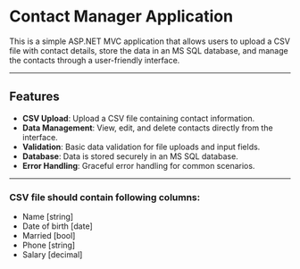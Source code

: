 # Contact Manager Application

This is a simple ASP.NET MVC application that allows users to upload a CSV file with contact details, store the data in an MS SQL database, and manage the contacts through a user-friendly interface.

---

## Features

- **CSV Upload**: Upload a CSV file containing contact information.
- **Data Management**: View, edit, and delete contacts directly from the interface.
- **Validation**: Basic data validation for file uploads and input fields.
- **Database**: Data is stored securely in an MS SQL database.
- **Error Handling**: Graceful error handling for common scenarios.

---
### CSV file should contain following columns:

- Name [string]
- Date of birth [date]
- Married [bool]
- Phone [string]
- Salary [decimal] 

